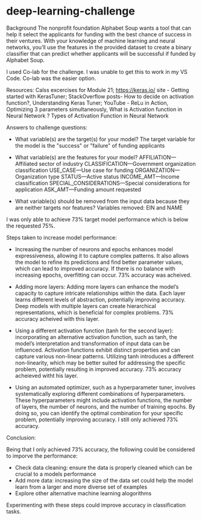 # deep-learning-challenge

Background
The nonprofit foundation Alphabet Soup wants a tool that can help it select the applicants for funding with the best chance of success in their ventures. With your knowledge of machine learning and neural networks, you’ll use the features in the provided dataset to create a binary classifier that can predict whether applicants will be successful if funded by Alphabet Soup.

I used Co-lab for the challenge.  I was unable to get this to work in my VS Code.  Co-lab was the easier option.

Resources: Calss excercises for Module 21; https://keras.io/ site - Getting started with KerasTuner; StackOverflow posts- How to decide on activation function?, Understanding Keras Tuner; YouTube - ReLu in Action, Optimizing 3 parameters simultaneously, What is Activation function in Neural Network ? Types of Activation Function in Neural Network


Answers to challenge questions:

- What variable(s) are the target(s) for your model?
The target variable for the model is the "success" or "failure" of funding applicants

- What variable(s) are the features for your model?
AFFILIATION—Affiliated sector of industry
CLASSIFICATION—Government organization classification
USE_CASE—Use case for funding
ORGANIZATION—Organization type
STATUS—Active status
INCOME_AMT—Income classification
SPECIAL_CONSIDERATIONS—Special considerations for application
ASK_AMT—Funding amount requested

- What variable(s) should be removed from the input data because they are neither targets nor features?
Variables removed: EIN and NAME

I was only able to achieve 73% target model performance which is below the requested 75%.

Steps taken to increase model performance:
- Increasing the number of neurons and epochs enhances model expressiveness, allowing it to capture complex patterns. It also allows the model to refine its predictions and find better parameter values, which can lead to improved accuracy.  If there is no balance with increasing epochs, overfitting can occur.  73% accuracy was acheived.

- Adding more layers: Adding more layers can enhance the model’s capacity to capture intricate relationships within the data. Each layer learns different levels of abstraction, potentially improving accuracy. Deep models with multiple layers can create hierarchical representations, which is beneficial for complex problems.  73% accuracy acheived with this layer.

- Using a different activation function (tanh for the second layer): incorporating an alternative activation function, such as tanh, the model’s interpretation and transformation of input data can be influenced. Activation functions exhibit distinct properties and can capture various non-linear patterns. Utilizing tanh introduces a different non-linearity, which may be better suited for addressing the specific problem, potentially resulting in improved accuracy. 73% accuracy acheieved witht his layer.

- Using an automated optimizer, such as a hyperparameter tuner, involves systematically exploring different combinations of hyperparameters. These hyperparameters might include activation functions, the number of layers, the number of neurons, and the number of training epochs. By doing so, you can identify the optimal combination for your specific problem, potentially improving accuracy. I still only achieved 73% accuracy.

Conclusion:

Being that I only achieved 73% accuracy, the following could be considered to imporve the performance:

  - Check data cleaning: ensure the data is properly cleaned which can be crucial to a models performance
  - Add more data: increasing the size of the data set could help the model learn from a larger and more diverse set of examples
  - Explore other alternative machine learning alogorithms
  
Experimenting with these steps could improve accuracy in classification tasks.

